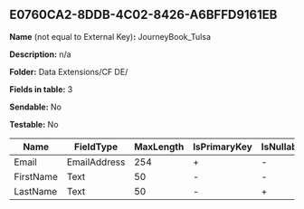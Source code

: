 ## E0760CA2-8DDB-4C02-8426-A6BFFD9161EB

**Name** (not equal to External Key)**:** JourneyBook_Tulsa

**Description:** n/a

**Folder:** Data Extensions/CF DE/

**Fields in table:** 3

**Sendable:** No

**Testable:** No

| Name | FieldType | MaxLength | IsPrimaryKey | IsNullable | DefaultValue |
| --- | --- | --- | --- | --- | --- |
| Email | EmailAddress | 254 | + | - |  |
| FirstName | Text | 50 | - | - |  |
| LastName | Text | 50 | - | + |  |
